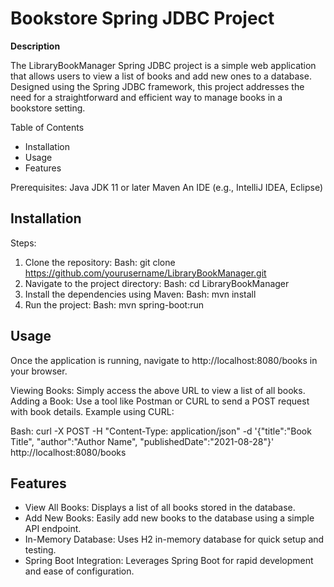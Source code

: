 
# Bookstore Spring JDBC Project

**Description**

The LibraryBookManager Spring JDBC project is a simple web application that allows users to view a list of books and add new ones to a database. Designed using the Spring JDBC framework, this project addresses the need for a straightforward and efficient way to manage books in a bookstore setting.

Table of Contents

- Installation
- Usage
- Features

Prerequisites:
Java JDK 11 or later
Maven
An IDE (e.g., IntelliJ IDEA, Eclipse)

## Installation
Steps:
1. Clone the repository:
Bash: git clone https://github.com/yourusername/LibraryBookManager.git
1. Navigate to the project directory:
Bash: cd LibraryBookManager
1. Install the dependencies using Maven:
Bash: mvn install
1. Run the project:
Bash: mvn spring-boot:run

## Usage

Once the application is running, navigate to http://localhost:8080/books in your browser.

Viewing Books: Simply access the above URL to view a list of all books.
Adding a Book: Use a tool like Postman or CURL to send a POST request with book details.
Example using CURL:

Bash: curl -X POST -H "Content-Type: application/json" -d '{"title":"Book Title", "author":"Author Name", "publishedDate":"2021-08-28"}' http://localhost:8080/books

## Features

- View All Books: Displays a list of all books stored in the database.
- Add New Books: Easily add new books to the database using a simple API endpoint.
- In-Memory Database: Uses H2 in-memory database for quick setup and testing.
- Spring Boot Integration: Leverages Spring Boot for rapid development and ease of configuration.
